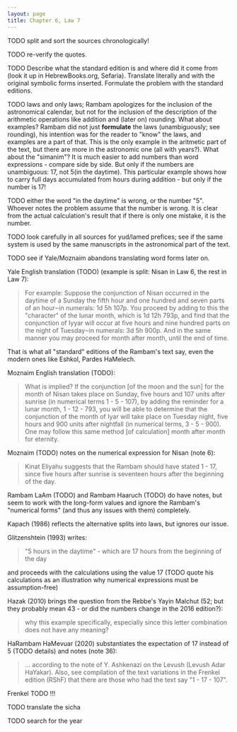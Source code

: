 ```yaml
---
layout: page
title: Chapter 6, Law 7
---
```

TODO split and sort the sources chronologically!

TODO re-verify the quotes.

TODO Describe what the standard edition is and where did it come from
(look it up in HebrewBooks.org, Sefaria).
Translate literally and with the original symbolic forms inserted.
Formulate the problem with the standard editions.

TODO laws and only laws; Rambam apologizes for the inclusion of the astronomical calendar,
but not for the inclusion of the description of the arithmetic operations like addition
and (later on) rounding. What about examples? Rambam did not just **formulate**
the laws (unambiguously; see rounding), his intention was for the reader to "know"
the laws, and examples are a part of that. This is the only example in the aritmetic part
of the text, but there are more in the astronomic one (all with years?).
What about the "simanim"?
It is much easier to add numbers than word expressions - compare side by side.
But only if the numbers are unambiguous: 17, not 5(in the daytime).
This particular example shows how to carry full days accumulated from hours during addition -
but only if the number is 17!

TODO either the word "in the daytime" is wrong, or the number "5".
Whoever notes the problem assume that the number is wrong.
It is clear from the actual calculation's result that if there is only one mistake,
it is the number.

TODO look carefully in all sources for yud/lamed prefices; see if the same system
is used by the same manuscripts in the astronomical part of the text.

TODO see if Yale/Moznaim abandons translating word forms later on.

Yale English translation (TODO) (example is split: Nisan in Law 6, the rest in Law 7):
> For example: Suppose the conjunction of Nisan occurred in the daytime
> of a Sunday the fifth hour and one hundred and seven parts of an hour‒in
> numerals: 1d 5h 107p.
> You proceed by adding to this the "character" of the lunar month,
> which is 1d 12h 793p, and find that the conjunction of Iyyar will occur
> at five hours and nine hundred parts on the night of Tuesday‒in
> numerals: 3d 5h 900p.
> And in the same manner you may proceed for month after month,
> until the end of time.

That is what all "standard" editions of the Rambam's text say,
even the modern ones like Eshkol, Pardes HaMelech.


Moznaim English translation (TODO):
> What is implied? If the conjunction [of the moon and the sun]
> for the month of Nisan takes place on Sunday, five hours and 107 units
> after sunrise
> (in numerical terms 1 - 5 - 107),
> by adding the reminder for a lunar month, 1 - 12 - 793, you will be able to
> determine that the conjunction of the month of Iyar will take place on
> Tuesday night, five hours and 900 units after nightfall
> (in numerical terms, 3 - 5 - 900).
> One may follow this same method [of calculation]
> month after month for eternity.

Moznaim (TODO) notes on the numerical expression for Nisan (note 6):
> Kinat Eliyahu suggests that the Rambam should have stated 1 - 17, since
> five hours after sunrise is seventeen hours after the beginning of the day.

Rambam LaAm (TODO) and Rambam Haaruch (TODO) do have notes,
but seem to work with the long-form values and ignore the Rambam's
"numerical forms" (and thus any issues with them) completely.

Kapach (1986) reflects the alternative splits into laws,
but ignores our issue.

Glitzenshtein (1993) writes:
> "5 hours in the daytime" - which are 17 hours from the beginning of the day

and proceeds with the calculations using the value 17
(TODO quote his calculations as an illustration why numerical expressions
must be assumption-free)

Hazak (2010) brings the question from the Rebbe's Yayin Malchut (52; but
they probably mean 43 - or did the numbers change in the 2016 edition?):
> why this example specifically, especially since this letter combination
> does not have any meaning?

HaRambam HaMevuar (2020) substantiates the expectation of 17 instead of 5
(TODO details) and notes (note 36):
> ... according to the note of Y. Ashkenazi on the Levush (Levush Adar HaYakar).
> Also, see compilation of the text variations in the Frenkel edition (RShF)
> that there are those who had the text say "1 - 17 - 107".

Frenkel TODO !!!

TODO translate the sicha

TODO search for the year

